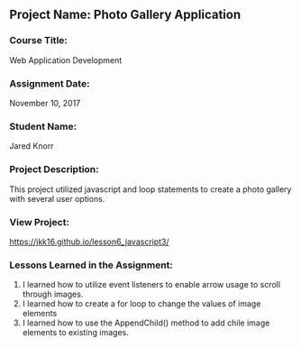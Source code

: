 ## Project Name:  Photo Gallery Application

### Course Title:
Web Application Development

### Assignment Date:  
November 10, 2017

### Student Name:  
Jared Knorr

### Project Description:
This project utilized javascript and loop statements to create a photo gallery with several user options. 
### View Project:
https://jkk16.github.io/lesson6_javascript3/

### Lessons Learned in the Assignment:
1. I learned how to utilize event listeners to enable arrow usage to scroll through images. 
2. I learned how to create a for loop to change the values of image elements 
3. I learned how to use the AppendChild() method to add chile image elements to existing images. 
